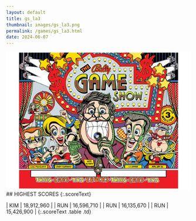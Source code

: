 ```yaml
---
layout: default
title: gs_la3
thumbnail: images/gs_la3.png
permalink: /games/gs_la3.html
date: 2024-06-07
---
```


<img src="../images/gs_la3.png" class="gameThumbnail img-fluid mx-auto align-middle">
## HIGHEST SCORES
{:.scoreText}

| KIM | 18,912,960 | 
| RUN | 16,596,710 | 
| RUN | 16,135,670 | 
| RUN | 15,426,900 | 
{:.scoreText .table .td}
